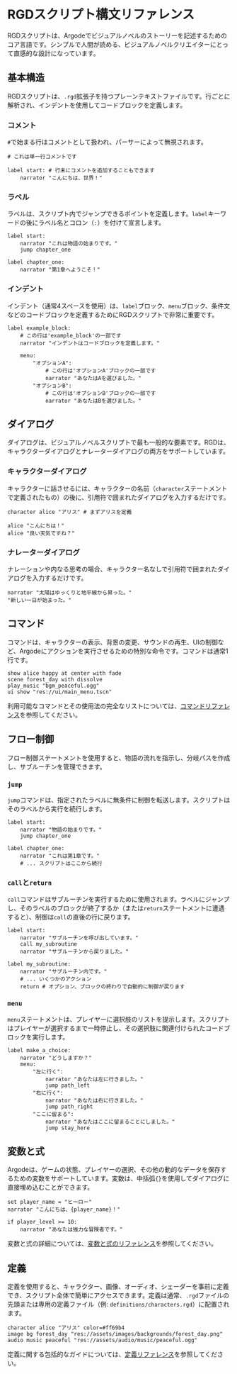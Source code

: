 # RGDスクリプト構文リファレンス

RGDスクリプトは、Argodeでビジュアルノベルのストーリーを記述するためのコア言語です。シンプルで人間が読める、ビジュアルノベルクリエイターにとって直感的な設計になっています。

## 基本構造

RGDスクリプトは、`.rgd`拡張子を持つプレーンテキストファイルです。行ごとに解析され、インデントを使用してコードブロックを定義します。

### コメント

`#`で始まる行はコメントとして扱われ、パーサーによって無視されます。

```rgd
# これは単一行コメントです

label start: # 行末にコメントを追加することもできます
    narrator "こんにちは、世界！"
```

### ラベル

ラベルは、スクリプト内でジャンプできるポイントを定義します。`label`キーワードの後にラベル名とコロン（`:`）を付けて宣言します。

```rgd
label start:
    narrator "これは物語の始まりです。"
    jump chapter_one

label chapter_one:
    narrator "第1章へようこそ！"
```

### インデント

インデント（通常4スペースを使用）は、`label`ブロック、`menu`ブロック、条件文などのコードブロックを定義するためにRGDスクリプトで非常に重要です。

```rgd
label example_block:
    # この行は'example_block'の一部です
    narrator "インデントはコードブロックを定義します。"
    
    menu:
        "オプションA":
            # この行は'オプションA'ブロックの一部です
            narrator "あなたはAを選びました。"
        "オプションB":
            # この行は'オプションB'ブロックの一部です
            narrator "あなたはBを選びました。"
```

## ダイアログ

ダイアログは、ビジュアルノベルスクリプトで最も一般的な要素です。RGDは、キャラクターダイアログとナレーターダイアログの両方をサポートしています。

### キャラクターダイアログ

キャラクターに話させるには、キャラクターの名前（`character`ステートメントで定義されたもの）の後に、引用符で囲まれたダイアログを入力するだけです。

```rgd
character alice "アリス" # まずアリスを定義

alice "こんにちは！"
alice "良い天気ですね？"
```

### ナレーターダイアログ

ナレーションや内なる思考の場合、キャラクター名なしで引用符で囲まれたダイアログを入力するだけです。

```rgd
narrator "太陽はゆっくりと地平線から昇った。"
"新しい一日が始まった。"
```

## コマンド

コマンドは、キャラクターの表示、背景の変更、サウンドの再生、UIの制御など、Argodeにアクションを実行させるための特別な命令です。コマンドは通常1行です。

```rgd
show alice happy at center with fade
scene forest_day with dissolve
play_music "bgm_peaceful.ogg"
ui show "res://ui/main_menu.tscn"
```

利用可能なコマンドとその使用法の完全なリストについては、[コマンドリファレンス](commands.ja.md)を参照してください。

## フロー制御

フロー制御ステートメントを使用すると、物語の流れを指示し、分岐パスを作成し、サブルーチンを管理できます。

### `jump`

`jump`コマンドは、指定されたラベルに無条件に制御を転送します。スクリプトはそのラベルから実行を続行します。

```rgd
label start:
    narrator "物語の始まりです。"
    jump chapter_one

label chapter_one:
    narrator "これは第1章です。"
    # ... スクリプトはここから続行
```

### `call`と`return`

`call`コマンドはサブルーチンを実行するために使用されます。ラベルにジャンプし、そのラベルのブロックが終了するか（または`return`ステートメントに遭遇すると）、制御は`call`の直後の行に戻ります。

```rgd
label start:
    narrator "サブルーチンを呼び出しています。"
    call my_subroutine
    narrator "サブルーチンから戻りました。"

label my_subroutine:
    narrator "サブルーチン内です。"
    # ... いくつかのアクション
    return # オプション、ブロックの終わりで自動的に制御が戻ります
```

### `menu`

`menu`ステートメントは、プレイヤーに選択肢のリストを提示します。スクリプトはプレイヤーが選択するまで一時停止し、その選択肢に関連付けられたコードブロックを実行します。

```rgd
label make_a_choice:
    narrator "どうしますか？"
    menu:
        "左に行く":
            narrator "あなたは左に行きました。"
            jump path_left
        "右に行く":
            narrator "あなたは右に行きました。"
            jump path_right
        "ここに留まる":
            narrator "あなたはここに留まることにしました。"
            jump stay_here
```

## 変数と式

Argodeは、ゲームの状態、プレイヤーの選択、その他の動的なデータを保存するための変数をサポートしています。変数は、中括弧`{}`を使用してダイアログに直接埋め込むことができます。

```rgd
set player_name = "ヒーロー"
narrator "こんにちは、{player_name}！"

if player_level >= 10:
    narrator "あなたは強力な冒険者です。"
```

変数と式の詳細については、[変数と式のリファレンス](variables.ja.md)を参照してください。

## 定義

定義を使用すると、キャラクター、画像、オーディオ、シェーダーを事前に定義でき、スクリプト全体で簡単にアクセスできます。定義は通常、`.rgd`ファイルの先頭または専用の定義ファイル（例: `definitions/characters.rgd`）に配置されます。

```rgd
character alice "アリス" color=#ff69b4
image bg forest_day "res://assets/images/backgrounds/forest_day.png"
audio music peaceful "res://assets/audio/music/peaceful.ogg"
```

定義に関する包括的なガイドについては、[定義リファレンス](definitions.ja.md)を参照してください。
